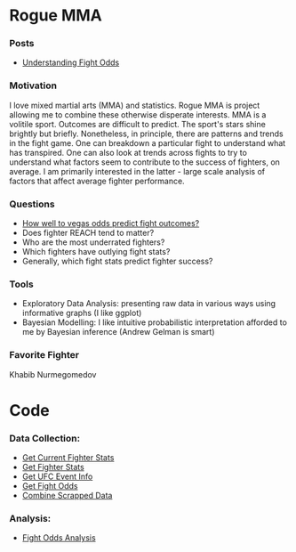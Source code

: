 # Rogue MMA

### Posts

* [Understanding Fight Odds](https://rogue-mma.github.io/Rogue-MMA/For-The-People/understanding_fight_odds.html)

### Motivation

I love mixed martial arts (MMA) and statistics. Rogue MMA is project allowing me to combine these otherwise disperate interests. MMA is a volitile sport. Outcomes are difficult to predict. The sport's stars shine brightly but briefly. Nonetheless, in principle, there are patterns and trends in the fight game. One can breakdown a particular fight to understand what has transpired. One can also look at trends across fights to try to understand what factors seem to contribute to the success of fighters, on average. I am primarily interested in the latter - large scale analysis of factors that affect average fighter performance.

### Questions

- [How well to vegas odds predict fight outcomes?](https://rogue-mma.github.io/Rogue-MMA/For-The-People/understanding_fight_odds.html)
- Does fighter REACH tend to matter?
- Who are the most underrated fighters?
- Which fighters have outlying fight stats?
- Generally, which fight stats predict fighter success? 

### Tools

- Exploratory Data Analysis: presenting raw data in various ways using informative graphs (I like ggplot)
- Bayesian Modelling: I like intuitive probabilistic interpretation afforded to me by Bayesian inference (Andrew Gelman is smart)

### Favorite Fighter

Khabib Nurmegomedov 

# Code 

### Data Collection:

* [Get Current Fighter Stats](https://rogue-mma.github.io/Rogue-MMA/Data-Collection/get_current_fighter_stats.html)
* [Get Fighter Stats](https://rogue-mma.github.io/Rogue-MMA/Data-Collection/get_fighter_stats.html)
* [Get UFC Event Info](https://rogue-mma.github.io/Rogue-MMA/Data-Collection/get_event_info.html)
* [Get Fight Odds](https://rogue-mma.github.io/Rogue-MMA/Data-Collection/get_fight_odds.html)
* [Combine Scrapped Data](https://rogue-mma.github.io/Rogue-MMA/Data-Collection/combine_scraped_data.html)

### Analysis:

* [Fight Odds Analysis](https://rogue-mma.github.io/Rogue-MMA/Analysis/fight_odds_analysis.html)
